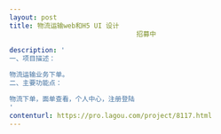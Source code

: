 ```yaml
---                
layout: post       
title: 物流运输web和H5 UI 设计
                                招募中
           
description: '
一、项目描述：

物流运输业务下单。
二、主要功能点：

物流下单，面单查看，个人中心，注册登陆
'     
contenturl: https://pro.lagou.com/project/8117.html      
---                 
```

